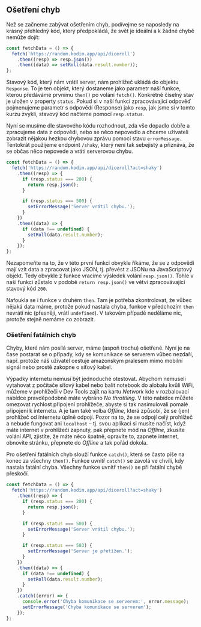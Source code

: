 ## Ošetření chyb

Než se začneme zabývat ošetřením chyb, podívejme se naposledy na krásný přehledný kód, který předpokládá, že svět je ideální a k žádné chybě nemůže dojít:

```js
const fetchData = () => {
  fetch('https://random.kodim.app/api/diceroll')
    .then((resp) => resp.json())
    .then((data) => setRoll(data.result.number));
};
```

Stavový kód, který nám vrátil server, nám prohlížeč ukládá do objektu `Response`. To je ten objekt, který dostaneme jako parametr naší funkce, kterou předáváme prvnímu `then()` po volání `fetch()`. Konkrétně číselný stav je uložen v property `status`. Pokud si v naší funkci zpracovávající odpověď pojmenujeme parametr s odpovědí (Response) jako `resp`, jak jsme si v tomto kurzu zvykli, stavový kód načteme pomocí `resp.status`.

Nyní se musíme dle stavového kódu rozhodnout, zda vše dopadlo dobře a zpracujeme data z odpovědi, nebo se něco nepovedlo a chceme uživateli zobrazit nějakou hezkou chybovou zprávu pomocí stavu `errorMessage`. Tentokrát použijeme endpoint `/shaky`, který není tak sebejistý a přiznává, že se občas něco nepovede a vrátí serverovou chybu.

```js
const fetchData = () => {
  fetch('https://random.kodim.app/api/diceroll?act=shaky')
    .then((resp) => {
      if (resp.status === 200) {
        return resp.json();
      }

      if (resp.status === 500) {
        setErrorMessage('Server vrátil chybu.');
      }
    })
    .then((data) => {
      if (data !== undefined) {
        setRoll(data.result.number);
      }
    });
};
```

Nezapomeňte na to, že v této první funkci obvykle říkáme, že se z odpovědi mají vzít data a zpracovat jako JSON, tj. převést z JSONu na JavaScriptový objekt. Tedy obvykle z funkce vracíme výsledek volání `resp.json()`. Tohle v naší funkci zůstalo v podobě `return resp.json()` ve větvi zpracovávající stavový kód `200`.

Nafoukla se i funkce v druhém `then`. Tam je potřeba zkontrolovat, že vůbec nějaká data máme, protože pokud nastala chyba, funkce v předchozím `then` nevrátí nic (přesněji, vrátí `undefined`). V takovém případě neděláme nic, protože stejně nemáme co zobrazit.

### Ošetření fatálních chyb

Chyby, které nám posílá server, máme (aspoň trochu) ošetřené. Nyní je na čase postarat se o případy, kdy se komunikace se serverem vůbec nezdaří, např. protože náš uživatel cestuje amazonským pralesem mimo mobilní signál nebo prostě zakopne o síťový kabel.

Výpadky internetu nemusí být jednoduché otestovat. Abychom nemuseli vytahovat z počítače síťový kabel nebo balit notebook do alobalu kvůli WiFi, můžeme v prohlížeči v Dev Tools zajít na kartu _Network_ kde v rozbalovací nabídce pravděpodobně máte vybráno _No throttling_. V této nabídce můžete omezovat rychlost připojení prohlížeče, abyste si tak nasimulovali pomalé připojení k internetu. A je tam také volba _Offline_, která způsobí, že se (jen) prohlížeč od internetu úplně odpojí. Pozor na to, že se odpojí celý prohlížeč a nebude fungovat ani `localhost` – tj. svou aplikaci si musíte načíst, když máte internet v prohlížeči zapnutý, pak přepnete mód na _Offline_, zkusíte volání API, zjistíte, že máte něco špatně, opravíte to, zapnete internet, obnovíte stránku, přepnete do _Offline_ a tak pořád dokola.

Pro ošetření fatálních chyb slouží funkce `catch()`, která se často píše na konec za všechny `then()`. Funkce uvnitř `catch()` se zavolá ve chvíli, kdy nastala fatální chyba. Všechny funkce uvnitř `then()` se při fatální chybě přeskočí.

```js
const fetchData = () => {
  fetch('https://random.kodim.app/api/diceroll?act=shaky')
    .then((resp) => {
      if (resp.status === 200) {
        return resp.json();
      }

      if (resp.status === 500) {
        setErrorMessage('Server vrátil chybu.');
      }

      if (resp.status === 503) {
        setErrorMessage('Server je přetížen.');
      }
    })
    .then((data) => {
      if (data !== undefined) {
        setRoll(data.result.number);
      }
    })
    .catch((error) => {
      console.error('Chyba komunikace se serverem:', error.message);
      setErrorMessage('Chyba komunikace se serverem');
    });
};
```
